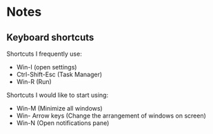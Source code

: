 # Notes
## Keyboard shortcuts
Shortcuts I frequently use:
- Win-I (open settings)
- Ctrl-Shift-Esc (Task Manager)
- Win-R (Run)
  
Shortcuts I would like to start using:
- Win-M (Minimize all windows)
- Win- Arrow keys (Change the arrangement of windows on screen)
- Win-N (Open notifications pane)
